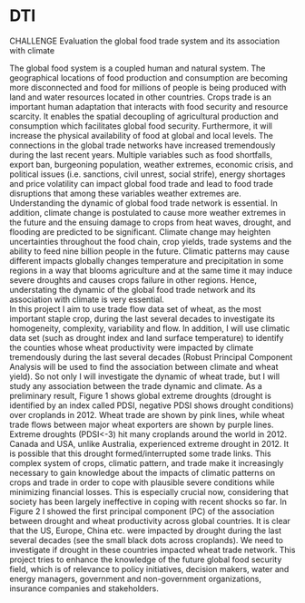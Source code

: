 # DTI
CHALLENGE
Evaluation the global food trade system and its association with climate 


The global food system is a coupled human and natural system. The geographical locations of food production and consumption are becoming more disconnected and food for millions of people is being produced with land and water resources located in other countries.  Crops trade is an important human adaptation that interacts with food security and resource scarcity. It enables the spatial decoupling of agricultural production and consumption which facilitates global food security. Furthermore, it will increase the physical availability of food at global and local levels. The connections in the global trade networks have increased tremendously during the last recent years. Multiple variables such as food shortfalls, export ban, burgeoning population, weather extremes, economic crisis, and political issues (i.e. sanctions, civil unrest, social strife), energy shortages and price volatility can impact global food trade and lead to food trade disruptions that among these variables weather extremes are. Understanding the dynamic of global food trade network is essential. In addition, climate change is postulated to cause more weather extremes in the future and the ensuing damage to crops from heat waves, drought, and flooding are predicted to be significant.  Climate change may heighten uncertainties throughout the food chain, crop yields, trade systems and the ability to feed nine billion people in the future. Climatic patterns may cause different impacts globally changes temperature and precipitation in some regions in a way that blooms agriculture and at the same time it may induce severe droughts and causes crops failure in other regions. Hence, understating the dynamic of the global food trade network and its association with climate is very essential.  
In this project I aim to use trade flow data set of wheat, as the most important staple crop, during the last several decades to investigate its homogeneity, complexity, variability and flow. In addition, I will use climatic data set (such as drought index and land surface temperature) to identify the counties whose wheat productivity were impacted by climate tremendously during the last several decades (Robust Principal Component Analysis will be used to find the association between climate and wheat yield).  So not only I will investigate the dynamic of wheat trade, but I will study any association between the trade dynamic and climate. 
As a preliminary result, Figure 1 shows global extreme droughts (drought is identified by an index called PDSI, negative PDSI shows drought conditions) over croplands in 2012.  Wheat trade are shown by pink lines, while wheat trade flows between major wheat exporters are shown by purple lines. Extreme droughts (PDSI<-3) hit many croplands around the world in 2012. Canada and USA, unlike Australia, experienced extreme drought in 2012. It is possible that this drought formed/interrupted some trade links. This complex system of crops, climatic pattern, and trade make it increasingly necessary to gain knowledge about the impacts of climatic patterns on crops and trade in order to cope with plausible severe conditions while minimizing financial losses. This is especially crucial now, considering that society has been largely ineffective in coping with recent shocks so far. 
In Figure 2 I showed the first principal component (PC) of the association between drought and wheat productivity across global countries. It is clear that the US, Europe, China etc. were impacted by drought during the last several decades (see the small black dots across croplands). We need to investigate if drought in these countries impacted wheat trade network. This project tries to enhance the knowledge of the future global food security field, which is of relevance to policy initiatives, decision makers, water and energy managers, government and non-government organizations, insurance companies and stakeholders.
